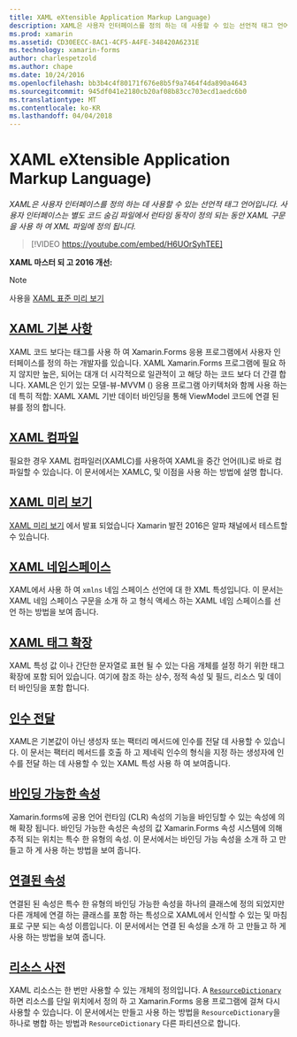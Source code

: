 ```yaml
---
title: XAML eXtensible Application Markup Language)
description: XAML은 사용자 인터페이스를 정의 하는 데 사용할 수 있는 선언적 태그 언어입니다. 사용자 인터페이스는 별도 코드 숨김 파일에서 런타임 동작이 정의 되는 동안 XAML 구문을 사용 하 여 XML 파일에 정의 됩니다.
ms.prod: xamarin
ms.assetid: CD30EECC-8AC1-4CF5-A4FE-348420A6231E
ms.technology: xamarin-forms
author: charlespetzold
ms.author: chape
ms.date: 10/24/2016
ms.openlocfilehash: bb3b4c4f80171f676e8b5f9a7464f4da890a4643
ms.sourcegitcommit: 945df041e2180cb20af08b83cc703ecd1aedc6b0
ms.translationtype: MT
ms.contentlocale: ko-KR
ms.lasthandoff: 04/04/2018
---
```

# <a name="extensible-application-markup-language-xaml"></a>XAML eXtensible Application Markup Language)

_XAML은 사용자 인터페이스를 정의 하는 데 사용할 수 있는 선언적 태그 언어입니다. 사용자 인터페이스는 별도 코드 숨김 파일에서 런타임 동작이 정의 되는 동안 XAML 구문을 사용 하 여 XML 파일에 정의 됩니다._

> [!VIDEO https://youtube.com/embed/H6UOrSyhTEE]

**XAML 마스터 되 고 2016 개선:**

> [!NOTE]
> 사용을 [XAML 표준 미리 보기](standard/index.md)

<a name="xaml" />

## <a name="xaml-basicsxaml-basicsindexmd"></a>[XAML 기본 사항](xaml-basics/index.md)

XAML 코드 보다는 태그를 사용 하 여 Xamarin.Forms 응용 프로그램에서 사용자 인터페이스를 정의 하는 개발자를 있습니다. XAML Xamarin.Forms 프로그램에 필요 하지 않지만 높은, 되어는 대개 더 시각적으로 일관적이 고 해당 하는 코드 보다 더 간결 합니다. XAML은 인기 있는 모델-뷰-MVVM () 응용 프로그램 아키텍처와 함께 사용 하는 데 특히 적합: XAML XAML 기반 데이터 바인딩을 통해 ViewModel 코드에 연결 된 뷰를 정의 합니다.

## <a name="xaml-compilationxamlcmd"></a>[XAML 컴파일](xamlc.md)

필요한 경우 XAML 컴파일러(XAMLC)를 사용하여 XAML을 중간 언어(IL)로 바로 컴파일할 수 있습니다. 이 문서에서는 XAMLC, 및 이점을 사용 하는 방법에 설명 합니다.

## <a name="xaml-previewerxaml-previewermd"></a>[XAML 미리 보기](xaml-previewer.md)

[XAML 미리 보기](~/xamarin-forms/xaml/xaml-previewer.md) 에서 발표 되었습니다 Xamarin 발전 2016은 알파 채널에서 테스트할 수 있습니다.

## <a name="xaml-namespacesnamespacesmd"></a>[XAML 네임스페이스](namespaces.md)

XAML에서 사용 하 여 `xmlns` 네임 스페이스 선언에 대 한 XML 특성입니다. 이 문서는 XAML 네임 스페이스 구문을 소개 하 고 형식 액세스 하는 XAML 네임 스페이스를 선언 하는 방법을 보여 줍니다.

## <a name="xaml-markup-extensionsmarkup-extensionsindexmd"></a>[XAML 태그 확장](markup-extensions/index.md)

XAML 특성 값 이나 간단한 문자열로 표현 될 수 있는 다음 개체를 설정 하기 위한 태그 확장에 포함 되어 있습니다. 여기에 참조 하는 상수, 정적 속성 및 필드, 리소스 및 데이터 바인딩을 포함 합니다.

## <a name="passing-argumentspassing-argumentsmd"></a>[인수 전달](passing-arguments.md)

XAML은 기본값이 아닌 생성자 또는 팩터리 메서드에 인수를 전달 데 사용할 수 있습니다. 이 문서는 팩터리 메서드를 호출 하 고 제네릭 인수의 형식을 지정 하는 생성자에 인수를 전달 하는 데 사용할 수 있는 XAML 특성 사용 하 여 보여줍니다.

## <a name="bindable-propertiesbindable-propertiesmd"></a>[바인딩 가능한 속성](bindable-properties.md)

Xamarin.forms에 공용 언어 런타임 (CLR) 속성의 기능을 바인딩할 수 있는 속성에 의해 확장 됩니다. 바인딩 가능한 속성은 속성의 값 Xamarin.Forms 속성 시스템에 의해 추적 되는 위치는 특수 한 유형의 속성. 이 문서에서는 바인딩 가능 속성을 소개 하 고 만들고 하 게 사용 하는 방법을 보여 줍니다.

## <a name="attached-propertiesattached-propertiesmd"></a>[연결된 속성](attached-properties.md)

연결된 된 속성은 특수 한 유형의 바인딩 가능한 속성을 하나의 클래스에 정의 되었지만 다른 개체에 연결 하는 클래스를 포함 하는 특성으로 XAML에서 인식할 수 있는 및 마침표로 구분 되는 속성 이름입니다. 이 문서에서는 연결 된 속성을 소개 하 고 만들고 하 게 사용 하는 방법을 보여 줍니다.

## <a name="resource-dictionariesresource-dictionariesmd"></a>[리소스 사전](resource-dictionaries.md)

XAML 리소스는 한 번만 사용할 수 있는 개체의 정의입니다. A [ `ResourceDictionary` ](https://developer.xamarin.com/api/type/Xamarin.Forms.ResourceDictionary/) 하면 리소스를 단일 위치에서 정의 하 고 Xamarin.Forms 응용 프로그램에 걸쳐 다시 사용할 수 있습니다. 이 문서에서는 만들고 사용 하는 방법을 `ResourceDictionary`을 하나로 병합 하는 방법과 `ResourceDictionary` 다른 파티션으로 합니다.
